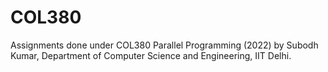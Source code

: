 COL380
========

Assignments done under COL380 Parallel Programming (2022) by Subodh Kumar, Department of Computer Science and Engineering, IIT Delhi.
